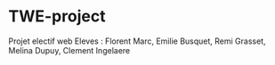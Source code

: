 # TWE-project
Projet electif web
Eleves : Florent Marc, Emilie Busquet, Remi Grasset, Melina Dupuy, Clement Ingelaere

